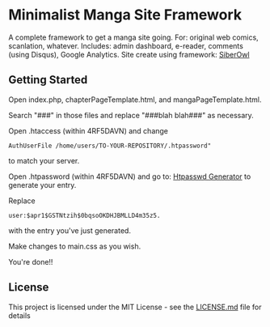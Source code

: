 # Minimalist Manga Site Framework

A complete framework to get a manga site going. For: original web comics, scanlation, whatever. Includes: admin dashboard, e-reader, comments (using Disqus), Google Analytics. Site create using framework: [SiberOwl](http://siberowl.com)

## Getting Started

Open index.php, chapterPageTemplate.html, and mangaPageTemplate.html. 

Search "###" in those files and replace "###blah blah###" as necessary. 

Open .htaccess (within 4RF5DAVN) and change 

```
AuthUserFile /home/users/TO-YOUR-REPOSITORY/.htpassword" 
```
to match your server.

Open .htpassword (within 4RF5DAVN) and go to: [Htpasswd Generator](http://www.htaccesstools.com/htpasswd-generator/) to generate your entry.

Replace

```
user:$apr1$GSTNtzih$0bqsoOKDHJBMLLD4m35z5.
```
with the entry you've just generated.

Make changes to main.css as you wish.

You're done!!

## License

This project is licensed under the MIT License - see the [LICENSE.md](LICENSE.md) file for details